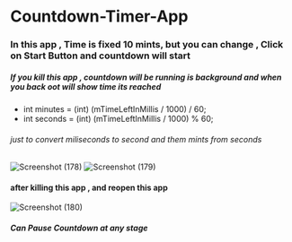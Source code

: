 # Countdown-Timer-App 
### In this app , Time is fixed **10** mints, but you can change , Click on Start Button and countdown will start
##### If you kill this app , countdown will be running is background and when you back oot will show time its reached 
 
 
 - int minutes = (int) (mTimeLeftInMillis / 1000) / 60;
  - int seconds = (int) (mTimeLeftInMillis / 1000) % 60;
  
  ###### just to convert miliseconds to second and them mints from seconds 

![Screenshot (178)](https://user-images.githubusercontent.com/34978760/60890078-0082f800-a274-11e9-8e5d-7b61c6fd8492.png)
![Screenshot (179)](https://user-images.githubusercontent.com/34978760/60890079-011b8e80-a274-11e9-82aa-3ff97c11a81f.png)

#### after killing this app , and reopen this app 
![Screenshot (180)](https://user-images.githubusercontent.com/34978760/60890081-024cbb80-a274-11e9-9ba2-67e2b845598b.png)

##### Can Pause Countdown at any stage
